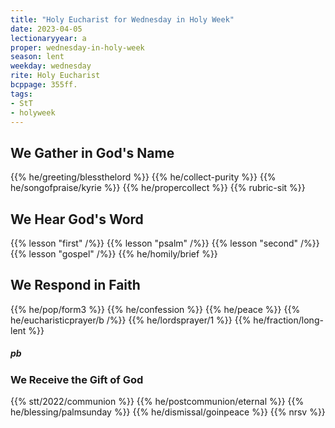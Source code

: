 ```yaml
---
title: "Holy Eucharist for Wednesday in Holy Week"
date: 2023-04-05
lectionaryyear: a
proper: wednesday-in-holy-week
season: lent
weekday: wednesday
rite: Holy Eucharist
bcppage: 355ff.
tags:
- StT
- holyweek
---
```

## We Gather in God's Name
{{% he/greeting/blessthelord %}}
{{% he/collect-purity %}}
{{% he/songofpraise/kyrie %}}
{{% he/propercollect %}}
{{% rubric-sit %}}
## We Hear God's Word
{{% lesson "first" /%}}
{{% lesson "psalm" /%}}
{{% lesson "second" /%}}
{{% lesson "gospel" /%}}
{{% he/homily/brief %}}
## We Respond in Faith
{{% he/pop/form3 %}}
{{% he/confession %}}
{{% he/peace %}}
{{% he/eucharisticprayer/b /%}}
{{% he/lordsprayer/1 %}}
{{% he/fraction/long-lent %}}
##### pb
### We Receive the Gift of God
{{% stt/2022/communion %}}
{{% he/postcommunion/eternal %}}
{{% he/blessing/palmsunday %}}
{{% he/dismissal/goinpeace %}}
{{% nrsv %}}

